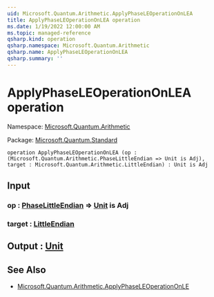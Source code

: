 ```yaml
---
uid: Microsoft.Quantum.Arithmetic.ApplyPhaseLEOperationOnLEA
title: ApplyPhaseLEOperationOnLEA operation
ms.date: 1/19/2022 12:00:00 AM
ms.topic: managed-reference
qsharp.kind: operation
qsharp.namespace: Microsoft.Quantum.Arithmetic
qsharp.name: ApplyPhaseLEOperationOnLEA
qsharp.summary: ''
---
```


# ApplyPhaseLEOperationOnLEA operation

Namespace: [Microsoft.Quantum.Arithmetic](xref:Microsoft.Quantum.Arithmetic)

Package: [Microsoft.Quantum.Standard](https://nuget.org/packages/Microsoft.Quantum.Standard)




```qsharp
operation ApplyPhaseLEOperationOnLEA (op : (Microsoft.Quantum.Arithmetic.PhaseLittleEndian => Unit is Adj), target : Microsoft.Quantum.Arithmetic.LittleEndian) : Unit is Adj
```


## Input

### op : [PhaseLittleEndian](xref:Microsoft.Quantum.Arithmetic.PhaseLittleEndian) => [Unit](xref:microsoft.quantum.qsharp.valueliterals#unit-literal)  is Adj




### target : [LittleEndian](xref:Microsoft.Quantum.Arithmetic.LittleEndian)





## Output : [Unit](xref:microsoft.quantum.qsharp.valueliterals#unit-literal)



## See Also

- [Microsoft.Quantum.Arithmetic.ApplyPhaseLEOperationOnLE](xref:Microsoft.Quantum.Arithmetic.ApplyPhaseLEOperationOnLE)